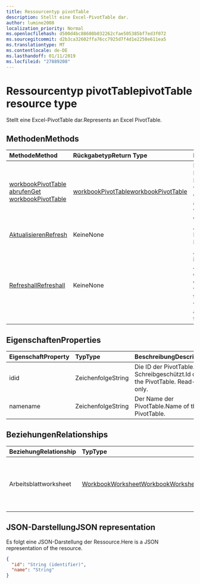 ```yaml
---
title: Ressourcentyp pivotTable
description: Stellt eine Excel-PivotTable dar.
author: lumine2008
localization_priority: Normal
ms.openlocfilehash: d500d4bc88608b032262cfae505385bf7ed3f072
ms.sourcegitcommit: d2b3ca32602ffa76cc7925d7f4d1e2258e611ea5
ms.translationtype: MT
ms.contentlocale: de-DE
ms.lasthandoff: 01/11/2019
ms.locfileid: "27889208"
---
```

# <a name="pivottable-resource-type"></a><span data-ttu-id="f9f7e-103">Ressourcentyp pivotTable</span><span class="sxs-lookup"><span data-stu-id="f9f7e-103">pivotTable resource type</span></span>

<span data-ttu-id="f9f7e-104">Stellt eine Excel-PivotTable dar.</span><span class="sxs-lookup"><span data-stu-id="f9f7e-104">Represents an Excel PivotTable.</span></span>

## <a name="methods"></a><span data-ttu-id="f9f7e-105">Methoden</span><span class="sxs-lookup"><span data-stu-id="f9f7e-105">Methods</span></span>

| <span data-ttu-id="f9f7e-106">Methode</span><span class="sxs-lookup"><span data-stu-id="f9f7e-106">Method</span></span>           | <span data-ttu-id="f9f7e-107">Rückgabetyp</span><span class="sxs-lookup"><span data-stu-id="f9f7e-107">Return Type</span></span>    |<span data-ttu-id="f9f7e-108">Beschreibung</span><span class="sxs-lookup"><span data-stu-id="f9f7e-108">Description</span></span>|
|:---------------|:--------|:----------|
|[<span data-ttu-id="f9f7e-109">workbookPivotTable abrufen</span><span class="sxs-lookup"><span data-stu-id="f9f7e-109">Get workbookPivotTable</span></span>](../api/workbookpivottable-get.md) | [<span data-ttu-id="f9f7e-110">workbookPivotTable</span><span class="sxs-lookup"><span data-stu-id="f9f7e-110">workbookPivotTable</span></span>](workbookpivottable.md) |<span data-ttu-id="f9f7e-111">Dient zum Lesen der Eigenschaften und der Beziehungen des workbookPivotTable-Objekts.</span><span class="sxs-lookup"><span data-stu-id="f9f7e-111">Read properties and relationships of workbookPivotTable object.</span></span>|
|[<span data-ttu-id="f9f7e-112">Aktualisieren</span><span class="sxs-lookup"><span data-stu-id="f9f7e-112">Refresh</span></span>](../api/workbookpivottable-refresh.md)|<span data-ttu-id="f9f7e-113">Keine</span><span class="sxs-lookup"><span data-stu-id="f9f7e-113">None</span></span>|<span data-ttu-id="f9f7e-114">Aktualisiert die PivotTable.</span><span class="sxs-lookup"><span data-stu-id="f9f7e-114">Refreshes the PivotTable.</span></span> |
|[<span data-ttu-id="f9f7e-115">Refreshall</span><span class="sxs-lookup"><span data-stu-id="f9f7e-115">Refreshall</span></span>](../api/workbookpivottable-refreshall.md)|<span data-ttu-id="f9f7e-116">Keine</span><span class="sxs-lookup"><span data-stu-id="f9f7e-116">None</span></span>|<span data-ttu-id="f9f7e-p101">Aktualisiert alle Tabellen im gegebenen Arbeitsblatt. Beachten Sie, dass diese Aktion nur für die PivotTable-Sammlung verfügbar ist.</span><span class="sxs-lookup"><span data-stu-id="f9f7e-p101">Refresh all tables within given worksheet. Note that this action is available only on the pivot table collection.</span></span>|

## <a name="properties"></a><span data-ttu-id="f9f7e-119">Eigenschaften</span><span class="sxs-lookup"><span data-stu-id="f9f7e-119">Properties</span></span>
| <span data-ttu-id="f9f7e-120">Eigenschaft</span><span class="sxs-lookup"><span data-stu-id="f9f7e-120">Property</span></span>     | <span data-ttu-id="f9f7e-121">Typ</span><span class="sxs-lookup"><span data-stu-id="f9f7e-121">Type</span></span>   |<span data-ttu-id="f9f7e-122">Beschreibung</span><span class="sxs-lookup"><span data-stu-id="f9f7e-122">Description</span></span>|
|:---------------|:--------|:----------|
|<span data-ttu-id="f9f7e-123">id</span><span class="sxs-lookup"><span data-stu-id="f9f7e-123">id</span></span>|<span data-ttu-id="f9f7e-124">Zeichenfolge</span><span class="sxs-lookup"><span data-stu-id="f9f7e-124">String</span></span>| <span data-ttu-id="f9f7e-p102">Die ID der PivotTable.   Schreibgeschützt.</span><span class="sxs-lookup"><span data-stu-id="f9f7e-p102">Id of the PivotTable.   Read-only.</span></span>|
|<span data-ttu-id="f9f7e-127">name</span><span class="sxs-lookup"><span data-stu-id="f9f7e-127">name</span></span>|<span data-ttu-id="f9f7e-128">Zeichenfolge</span><span class="sxs-lookup"><span data-stu-id="f9f7e-128">String</span></span>|<span data-ttu-id="f9f7e-129">Der Name der PivotTable.</span><span class="sxs-lookup"><span data-stu-id="f9f7e-129">Name of the PivotTable.</span></span>    |

## <a name="relationships"></a><span data-ttu-id="f9f7e-130">Beziehungen</span><span class="sxs-lookup"><span data-stu-id="f9f7e-130">Relationships</span></span>
| <span data-ttu-id="f9f7e-131">Beziehung</span><span class="sxs-lookup"><span data-stu-id="f9f7e-131">Relationship</span></span> | <span data-ttu-id="f9f7e-132">Typ</span><span class="sxs-lookup"><span data-stu-id="f9f7e-132">Type</span></span>   |<span data-ttu-id="f9f7e-133">Beschreibung</span><span class="sxs-lookup"><span data-stu-id="f9f7e-133">Description</span></span>|
|:---------------|:--------|:----------|
|<span data-ttu-id="f9f7e-134">Arbeitsblatt</span><span class="sxs-lookup"><span data-stu-id="f9f7e-134">worksheet</span></span>|[<span data-ttu-id="f9f7e-135">WorkbookWorksheet</span><span class="sxs-lookup"><span data-stu-id="f9f7e-135">WorkbookWorksheet</span></span>](worksheet.md)| <span data-ttu-id="f9f7e-p103">Das Arbeitsblatt, das die aktuelle PivotTable enthält. Schreibgeschützt.</span><span class="sxs-lookup"><span data-stu-id="f9f7e-p103">The worksheet containing the current PivotTable. Read-only.</span></span>   |

## <a name="json-representation"></a><span data-ttu-id="f9f7e-138">JSON-Darstellung</span><span class="sxs-lookup"><span data-stu-id="f9f7e-138">JSON representation</span></span>
<span data-ttu-id="f9f7e-139">Es folgt eine JSON-Darstellung der Ressource.</span><span class="sxs-lookup"><span data-stu-id="f9f7e-139">Here is a JSON representation of the resource.</span></span>

<!-- {
  "blockType": "resource",
  "baseType": "microsoft.graph.entity",
  "optionalProperties": [

  ],
  "@odata.type": "microsoft.graph.workbookPivotTable"
}-->

```json
{
  "id": "String (identifier)",
  "name": "String"
}

```
